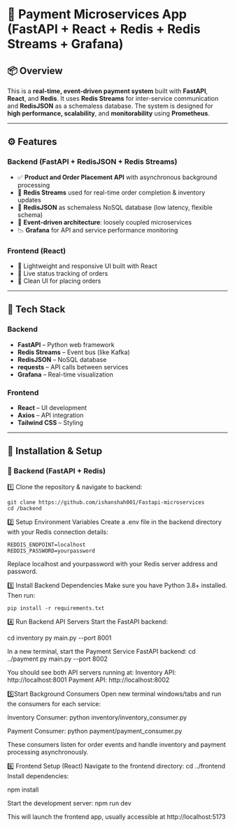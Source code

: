 # 🛵 Payment Microservices App (FastAPI + React + Redis + Redis Streams + Grafana)

## 📦 Overview
This is a **real-time, event-driven payment system** built with **FastAPI**, **React**, and **Redis**. It uses **Redis Streams** for inter-service communication and **RedisJSON** as a schemaless database. The system is designed for **high performance, scalability**, and **monitorability** using **Prometheus**.

---

## ⚙️ Features

### Backend (FastAPI + RedisJSON + Redis Streams)
- ✅ **Product and Order Placement API** with asynchronous background processing  
- 🧠 **Redis Streams** used for real-time order completion & inventory updates  
- 🚀 **RedisJSON** as schemaless NoSQL database (low latency, flexible schema)  
- 🔁 **Event-driven architecture**: loosely coupled microservices  
- 📉 **Grafana** for API and service performance monitoring  

### Frontend (React)
- 🎯 Lightweight and responsive UI built with React  
- 🔄 Live status tracking of orders  
- 🧼 Clean UI for placing orders  

---

## 🧰 Tech Stack

### Backend
- **FastAPI** – Python web framework  
- **Redis Streams** – Event bus (like Kafka)  
- **RedisJSON** – NoSQL database  
- **requests** – API calls between services  
- **Grafana** – Real-time visualization  

### Frontend
- **React** – UI development  
- **Axios** – API integration  
- **Tailwind CSS** – Styling  

---
## 🚀 Installation & Setup

### 🐍 Backend (FastAPI + Redis)

1️⃣ Clone the repository & navigate to backend:
```
git clone https://github.com/ishanshah001/Fastapi-microservices
cd /backend
```
2️⃣ Setup Environment Variables
Create a .env file in the backend directory with your Redis connection details:
```
REDDIS_ENDPOINT=localhost
REDDIS_PASSWORD=yourpassword
```
Replace localhost and yourpassword with your Redis server address and password.

3️⃣ Install Backend Dependencies
Make sure you have Python 3.8+ installed. Then run:
```
pip install -r requirements.txt
```
4️⃣ Run Backend API Servers
Start the FastAPI backend:

cd inventory
py main.py --port 8001

In a new terminal, start the Payment Service FastAPI backend:
cd ../payment
py main.py --port 8002

You should see both API servers running at:
Inventory API: http://localhost:8001
Payment API: http://localhost:8002

5️⃣Start Background Consumers
Open new terminal windows/tabs and run the consumers for each service:

Inventory Consumer:
python inventory/inventory_consumer.py

Payment Consumer:
python payment/payment_consumer.py

These consumers listen for order events and handle inventory and payment processing asynchronously.

6️⃣ Frontend Setup (React)
Navigate to the frontend directory:
cd ../frontend
Install dependencies:

npm install

Start the development server:
npm run dev

This will launch the frontend app, usually accessible at http://localhost:5173
